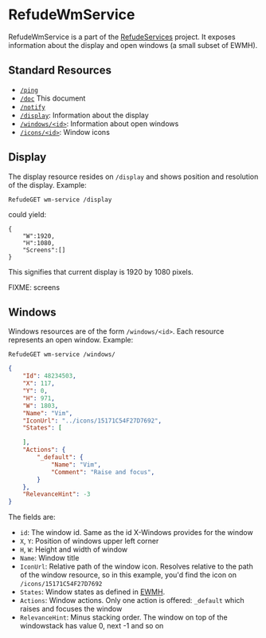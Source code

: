 # RefudeWmService

RefudeWmService is a part of the [RefudeServices](http://github.com/surlykke/RefudeServices) project. 
It exposes information about the display and open windows (a small subset of EWMH).

## Standard Resources 

- [`/ping`](http://github.com/surlykke/RefudeServices/README.md#ping)
- [`/doc`](http://github.com/surlykke/RefudeServices/README.md#doc) This document
- [`/notify`](http://github.com/surlykke/RefudeServices/README.md#notify)
- [`/display`](#display): Information about the display 
- [`/windows/<id>`](): Information about open windows
- [`/icons/<id>`](#icons): Window icons

## Display

The display resource resides on `/display` and shows position and resolution of the display. Example:

```
RefudeGET wm-service /display
```
could yield:

```
{
	"W":1920,
	"H":1080,
	"Screens":[]
}
```
This signifies that current display is 1920 by 1080 pixels.

FIXME: screens

## Windows

Windows resources are of the form `/windows/<id>`. Each resource represents an open window. Example:

```
RefudeGET wm-service /windows/
```

```json
{
    "Id": 48234503,
    "X": 117,
    "Y": 0,
    "H": 971,
    "W": 1803,
    "Name": "Vim",
    "IconUrl": "../icons/15171C54F27D7692",
    "States": [

    ],
    "Actions": {
        "_default": {
            "Name": "Vim",
            "Comment": "Raise and focus",
        }
    },
    "RelevanceHint": -3
}
```

The fields are:
- `id`: The window id. Same as the id X-Windows provides for the window
- `X`, `Y`: Position of windows upper left corner  
- `H`, `W`: Height and width of window
- `Name`: Window title
- `IconUrl`: Relative path of the window icon. Resolves relative to the path of the window resource, so in this example, you'd find
  the icon on `/icons/15171C54F27D7692`
- `States`: Window states as defined in [EWMH](https://specifications.freedesktop.org/wm-spec/wm-spec-latest.html#idm140200472615568).
- `Actions`: Window actions. Only one action is offered: `_default` which raises and focuses the window
- `RelevanceHint`: Minus stacking order. The window on top of the windowstack has value 0, next -1 and so on



